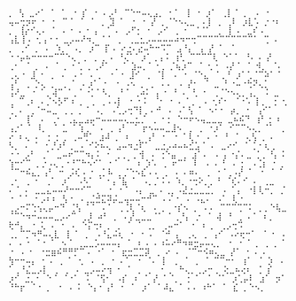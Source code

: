 <samp>
⡀               ⢣ ⣀⠔⠁  ⠁    ⠁   ⠐ ⡎       ⠐ ⠄⡠⠃ ⠉⠑⠒⠤⢄⣠⡀   ⠂⠁        ⢸ ⠐       ⡰⠁  ⢀⡇⠈  ⡀   ⠠   ⠐ ⢤⠤⢒⡲⠖
 ⠂    ⠂          ⠉⠈ ⠈      ⠈ ⢀   ⣹    ⠁ ⠐ ⠐ ⡜        ⡀⠈⠑⠢⢄⣀        ⠠⢸  ⢀     ⢀⠇   ⡰⣇⠡ ⡐⠐⠆   ⡀    ⢸⡔⠊⢄⠄
⠁ ⠄⠐ ⠄⠐ ⡄ ⠈        ⠄           ⡠⠋⡂      ⠂ ⡠⠊    ⢀      ⠂ ⠈⠈⠁ ⢀      ⢸    ⠄  ⣀⠎⠠  ⢠⣇⢸⠠  ⢂⢠⠐⠐    ⣀⡠⠤⠜⠲⡀ ⠁⠁
 ⡀       ⢀⣀⣂⡠⠤⠤⠤⠤⠴⠲⠒⢒⠉⠉⠉⠉⠉⠉⠉⠉⠉⠉⠁    ⢉         ⠄   ⡀         ⢀⠊   ⡀ ⠄ ⠱⡀⠁⠠⡀ ⡰⠉      ⡏⠠ ⠔⣐⠄⣔⠤⠓⠒⠩⠉    ⣠⠘⡄
 ⢠       ⡜              ⠁        ⠈              ⠐⠐⡤⠦⠒⠒⠒⠒⠉⠉⠑⢄   ⢀ ⢀ ⡀⠠ ⠘⢌⠁⠁⡰⠁⢀⢠⠨   ⢰⢃ ⠉⠉⠉⠉⢇ ⠑⠁⠁       ⠘⠄⠠
        ⡜           ⢀⠂   ⠈   ⡀    ⠄ ⠁⢀   ⠂⢁    ⡀⢀⠜⠁    ⡀⠈   ⣱⠤⡀⠁⠐⢀     ⡈⢦⡰⠉ ⠈ ⢂⠐ ⠠⡜⠈ ⠈   ⠺⡀     ⠈⠄  ⢀⢄⠐
       ⣸ ⠂ ⡀   ⠄          ⠠⠐  ⠠ ⡀  ⠐    ⠐      ⣸⠊  ⢀ ⠈⡇   ⠠ ⠐ ⠈⠑⣄ ⠈⢀⠘   ⡰⠁⢁⠈⠉⠵⠁⠈ ⢠⠃     ⢀ ⡑⢄  ⡀ ⢀      ⠁
     ⠄⡰⠁   ⠂       ⠐     ⠠⠢ ⡀   ⡀  ⠄⠄     ⠠   ⡜⠂ ⠈      ⣀   ⠃⠐⠤⠐⢓⠝⢄⡁  ⢨⠜⣀  ⠐   ⠁⡀⢼⠉   ⠁⡀⠁⠐⡁⠁⠣⡀      ⠘⠈
    ⢀⠴⠅           ⡄⠐   ⠘        ⠄     ⢃   ⠂ ⢀⠈⠑⠢⢄⡀⢠⡀ ⠨  ⣀ ⢀   ⠉⢀⠆ ⠄⡈⠢⡣⠋⠰  ⡀ ⢀  ⢀⠠⠠⡇  ⠐    ⠂⠅ ⠈⠂  ⠂⠠   ⠁⡀
 ⠠ ⢂⠎⠂    ⠈⠐⠡     ⡇⡀  ⢐  ⢂  ⢈     ⠄             ⢀⠈⠒⠤⣀ ⢀⢀ ⡀⠈ ⠠⡀  ⠠⢁⡠⢒⠙⡇⡀⠄⠚    ⠠  ⠠⠁⢣  ⠁ ⠢⠂⠂ ⡴⡀   ⠂
  ⢠⠊⠁        ⠂⠁  ⢸⠁ ⠄ ⢀⠂     ⢀⣄⣀⣠⡤⠒⠤⠤⠤⠤⢄⣀⣂⡈    ⢀ ⠂⡂  ⠑⠒⠖⠢⢤⣀⣀⣀ ⣀⠦⠮⠙  ⢰⠃⢐  ⠆  ⢠⡐⠁⠈  ⠸⡀   ⠈ ⣁ ⠁⢱⢀⠈ ⠄
⡀⢠⠃ ⠈       ⡖⠢⠤⠤⣀⣸⠢ ⢀     ⢀ ⠐⡰⠁  ⠊⠉⠉⠢⢄⡀⠈⠁ ⢀   ⠔ ⠆⢄ ⠄  ⢐ ⡂⢀ ⢀⠤⢛⠁    ⣰⠼    ⡀  ⠆  ⢀  ⢠⠃    ⠂ ⠐ ⠁⢇⠐ ⠠   ⠂
 ⠃       ⠁ ⢄⢣  ⡀⠠ ⠣⡀  ⠄ ⠁ ⠂⡘⡰⠃⢀    ⠠  ⠊⠕⠦⢄  ⣠⠤⠲⣐⠏⠁  ⣀⣐⡠⠴⠤⠦⣊⣡⠈ ⠄ ⣀⠔⠊ ⠈  ⡁⠂⢆⢀ ⠐⠐   ⡠⠃    ⢀⠁ ⣀⠤⠖⠉⠉⠲⡄⠅     ⠂
       ⡀⡀  ⡀⢺ ⠠   ⢐⠑⣤    ⢀ ⣰⠁⠄ ⠠ ⡄⠐⡌⠄⣀    ⡁⡀⠘⡄⠨ ⢱⠒⠊⠉ ⡀⡐⠠⢄⢀⠐⠘⠉⠓⠢⠊⠁  ⠂⠁      ⠈ ⠰  ⡱⠡   ⢀  ⠖⠉⠁     ⠇
 ⠠ ⠄⠘  ⠠ ⡂ ⠠⢈⡆ ⠂⢀   ⠈⠉⠒⠮⣄⡀⢠⠃    ⠒  ⡨⢎⠠ ⠂⢀⡁⠧ ⡀⡈⠑⠢⣎⠠⠠  ⢀      ⠠   ⠄⠶⠄     ⢀  ⠐⠈⢀⠠⡜       ⠁   ⠐ ⠈ ⠁ ⢀⠂  ⢀
 ⠂     ⢀⠁   ⡰⠁ ⠠⠣⠁    ⠁⠐⢠⠈⣧  ⠁ ⠠⡀⡈⠨⠠ ⠱⡀⠐⢒⠕⡀⡀⠘   ⠈⢎⠄⠊   ⠄ ⢀⣀  ⠄⠈ ⠄    ⣀⣀⣄⠤⠤⠜⠒⠒⠊⠉   ⡀   ⠐     ⠐⠈    ⠠⡄
    ⣀  ⠄⢀⡀⠠⣜⣐⣀⣀⣈⡀ ⠠   ⠁⡄ ⠐⡇⢇⠒⡀  ⡈   ⠐ ⠁⠁ ⠂⡠⠆⠆     ⢣⠐   ⠠⢀⣈⣚⣍⠽⡬⣀⢤⠤⠤⠒⠚⠉     ⠄⠌⠐ ⠠  ⠠⣄⠄   ⠠⠁          ⢇⠐
 ⢀⡠⠒⠍⢑⢢⢄⡤⠒⠙    ⢈⢣ ⠁⠁ ⠄⠁ ⢀⢈⢇⠈⢆  ⠠    ⡀   ⠐⡎⠢ ⡀  ⠄⠄  ⠉⠉⠉⢉⠉⠅ ⡀⡀⠑⢧⣀       ⠈⠉⠑⠲⠒⠤⠤⠤⣀⡠⠔⠉                ⢀⡸
⠴⠃ ⡀  ⠄⡜⣀⣀⣀⠈⠁ ⠁⢀⠘⡄ ⡐  ⠈   ⢼ ⠘  ⢀ ⠄⠁ ⠆⡀ ⢗⠚⡄    ⠐   ⢅   ⠄ ⠂  ⠄  ⠑⡍⢒⠆⢀      ⢀    ⠈      ⠈ ⢀⡀      ⢀⠤⠒⠁  ⠐ ⠰
 ⡀  ⢀⡠⢒⠩ ⢀⡀⠉⡉⠲⠛⠤⢄⣇        ⢸ ⠁    ⡀    ⠠⠘⣄⠬⢆           ⠐   ⠐  ⠄ ⠈⠚      ⡄ ⢀⢄   ⢀               ⢠⠊
⠠⠔⢖⠒⠁    ⠈          ⠂    ⠄  ⠄  ⠄⠐ ⠈⠐  ⠁      ⠢⠈   ⢀⣀⣀⡡⠤⠤⠤⡄       ⠁ ⠆⠠  ⠄⠰⠥⠔⠛⠲⠶⣒⡤⠤⢄⡀  ⠐  ⠐     ⠁⢀ ⢀
    ⡀⠈    ⠐ ⠠   ⠂     ⠐⣒⣶⠮⠛⠛⡋⠉⠠ ⠐⠁       ⠂    ⣖⣒⣉⣉⡽  ⢀ ⠔                    ⠄  ⠈⠉⠒⠪⠶⢄⣀           ⡜⠁
⠂⠠   ⠄  ⢳⠒⠒⠤⡄   ⠂⠠    ⢀ ⠁  ⢂  ⠠         ⢀  ⠐        ⠄⠁ ⠐  ⠈⠄    ⡇ ⢀     ⠈     ⢀ ⠈     ⠉⠉⠒⠂      ⢰⠁  ⠈  ⡱
   ⠠  ⠁⢀⠘⣌⣀⡠⡇   ⢀  ⢀  ⠠    ⣀⡠⠤⠔⢲ ⠂  ⠁  ⡀   ⡀              ⠐  ⡀  ⠓⢄⡀⢀⡠⠒⢀       ⢕⣀⠦⢔⠆           ⢈ ⡎    ⡰⠊
⣐⡀⠂ ⠑⠈         ⠈⠐⠁ ⠨     ⠈⢫⠂  ⠠⡎   ⠰   ⠈ ⡜  ⠁⠈⡀ ⢐    ⠁      ⠈     ⠈⠁          ⡰⢁⡤⠇             ⣰⠁   ⡲⠁
 ⠘⠓⡖     ⠈⠐   ⡀    ⠐  ⠠  ⠅ ⠑⡄⠂⢠⠃  ⠂   ⠁ ⡰⠁   ⠁⠼⣄           ⠁⠠⠠               ⠰⠓⠁            ⠁  ⣎   ⡀⠑⠢⡀
</samp>
